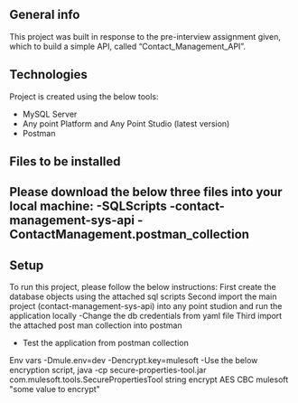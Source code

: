 
 ## General info
This project was built in response to the pre-interview assignment given, which to build a simple API, called “Contact_Management_API”. 
	
## Technologies
Project is created using the below tools:
* MySQL Server
* Any point Platform and Any Point Studio (latest version) 
* Postman

## Files to be installed  
Please download the below three files into your local machine:
-SQLScripts
-contact-management-sys-api
-ContactManagement.postman_collection
-
## Setup
To run this project, please follow the below instructions:
First create the database objects using the attached sql scripts
Second import the main project (contact-management-sys-api) into any point studion and run the application locally
-Change the db credentials from yaml file
Third import the attached post man collection into postman
- Test the application from postman collection

Env vars
-Dmule.env=dev -Dencrypt.key=mulesoft
-Use the below encryption script,
java -cp secure-properties-tool.jar com.mulesoft.tools.SecurePropertiesTool string encrypt AES CBC mulesoft "some value to encrypt"


